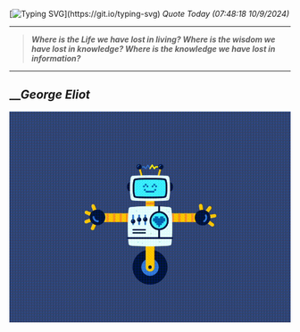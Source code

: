 [![Typing SVG](https://readme-typing-svg.herokuapp.com?font=Press+Start+2P&color=C2F784&size=35&width=900&height=100&lines=Hello+World%2C+I'm+Hung+!)](https://git.io/typing-svg) 
_Quote Today (07:48:18 10/9/2024)_
___
>**_Where is the Life we have lost in living? Where is the wisdom we have lost in knowledge? Where is the knowledge we have lost in information?_**
___

## __**_George Eliot_**

![RobotDance](src/assets/images/robot-dancing-dribble.gif?style=center)
